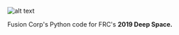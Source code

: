 ![alt text](https://i3.cpcache.com/product/307259856/Hello_my_name_is_Hal_Mousepad_300x300.jpg?height=300&width=300&qv=90&side=front "Daisy...") 

Fusion Corp's Python code for FRC's **2019 Deep Space.**
